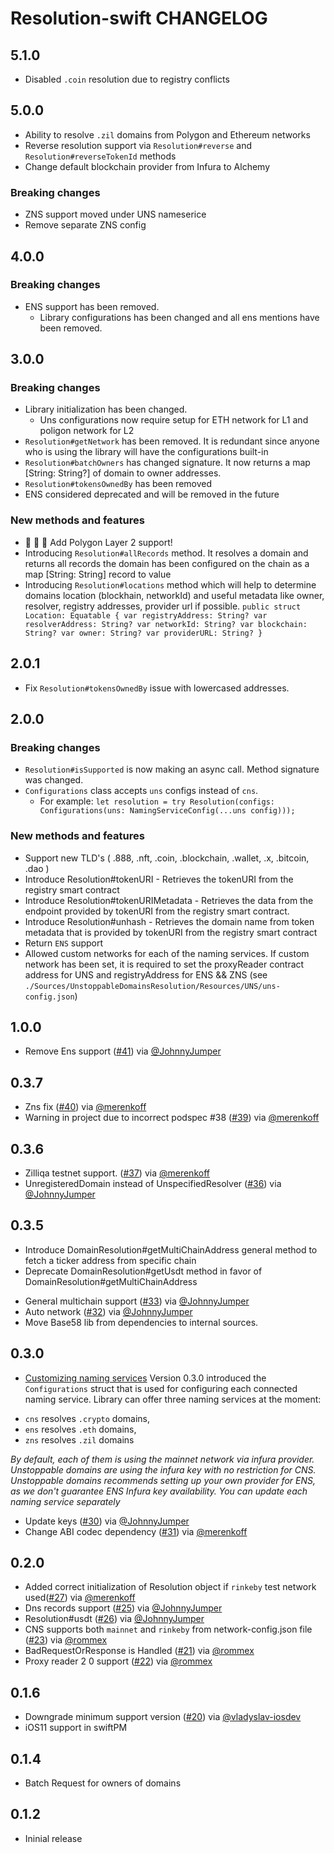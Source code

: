 # Resolution-swift CHANGELOG
## 5.1.0
 - Disabled `.coin` resolution due to registry conflicts

## 5.0.0

- Ability to resolve `.zil` domains from Polygon and Ethereum networks
- Reverse resolution support via `Resolution#reverse` and `Resolution#reverseTokenId` methods
- Change default blockchain provider from Infura to Alchemy
### Breaking changes
- ZNS support moved under UNS nameserice
- Remove separate ZNS config

## 4.0.0

### Breaking changes
- ENS support has been removed.
    - Library configurations has been changed and all ens mentions have been removed.

## 3.0.0

### Breaking changes
- Library initialization has been changed. 
   - Uns configurations now require setup for ETH network for L1 and poligon network for L2
- `Resolution#getNetwork` has been removed. It is redundant since anyone who is using the library will have the configurations built-in
- `Resolution#batchOwners` has changed signature. It now returns a map [String: String?] of domain to owner addresses.
- `Resolution#tokensOwnedBy` has been removed
- ENS considered deprecated and will be removed in the future

### New methods and features
- 🎉 🎉 🎉 Add Polygon Layer 2 support!
-  Introducing `Resolution#allRecords` method. It resolves a domain and returns all records the domain has been configured on the chain as a map [String: String] record to value
-  Introducing `Resolution#locations` method which will help to determine domains location (blockhain, networkId) and useful metadata like owner, resolver, registry addresses, provider url if possible. 
    `public struct Location: Equatable {
        var registryAddress: String?
        var resolverAddress: String?
        var networkId: String?
        var blockchain: String?
        var owner: String?
        var providerURL: String?
    }`


## 2.0.1
- Fix `Resolution#tokensOwnedBy` issue with lowercased addresses.

## 2.0.0

### Breaking changes

- `Resolution#isSupported` is now making an async call. Method signature was changed.
- `Configurations` class accepts `uns` configs instead of  `cns`. 
  - For example: `let resolution = try Resolution(configs: Configurations(uns: NamingServiceConfig(...uns config)));`

### New methods and features

- Support new TLD's ( .888, .nft, .coin, .blockchain, .wallet, .x, .bitcoin, .dao ) 
- Introduce Resolution#tokenURI - Retrieves the tokenURI from the registry smart contract
- Introduce Resolution#tokenURIMetadata - Retrieves the data from the endpoint provided by tokenURI from the registry smart contract.
- Introduce Resolution#unhash - Retrieves the domain name from token metadata that is provided by tokenURI from the registry smart contract
- Return `ENS` support
- Allowed custom networks for each of the naming services. If custom network has been set, it is required to set the proxyReader contract address for UNS and registryAddress for ENS && ZNS (see `./Sources/UnstoppableDomainsResolution/Resources/UNS/uns-config.json`)

## 1.0.0
- Remove Ens support ([#41](https://github.com/unstoppabledomains/resolution-swift/pull/41)) via [@JohnnyJumper](https://github.com/JohnnyJumper)

## 0.3.7
- Zns fix ([#40](https://github.com/unstoppabledomains/resolution-swift/pull/40)) via [@merenkoff](https://github.com/merenkoff)
- Warning in project due to incorrect podspec #38 ([#39](https://github.com/unstoppabledomains/resolution-swift/pull/39)) via [@merenkoff](https://github.com/merenkoff)

## 0.3.6
- Zilliqa testnet support. ([#37](https://github.com/unstoppabledomains/resolution-swift/pull/37)) via [@merenkoff](https://github.com/merenkoff)
- UnregisteredDomain instead of UnspecifiedResolver ([#36](https://github.com/unstoppabledomains/resolution-swift/pull/36)) via [@JohnnyJumper](https://github.com/JohnnyJumper)

## 0.3.5
 * Introduce DomainResolution#getMultiChainAddress general method to fetch a ticker address from specific chain
 * Deprecate DomainResolution#getUsdt method in favor of DomainResolution#getMultiChainAddress
 
- General multichain support ([#33](https://github.com/unstoppabledomains/resolution-swift/pull/33)) via [@JohnnyJumper](https://github.com/JohnnyJumper)
- Auto network ([#32](https://github.com/unstoppabledomains/resolution-swift/pull/32)) via [@JohnnyJumper](https://github.com/JohnnyJumper)
- Move Base58 lib from dependencies to internal sources.

## 0.3.0 
- [Customizing naming services](https://github.com/unstoppabledomains/resolution-swift#customizing-naming-services)
Version 0.3.0 introduced the `Configurations` struct that is used for configuring each connected naming service.
Library can offer three naming services at the moment:

* `cns` resolves `.crypto` domains,
* `ens` resolves `.eth` domains,
* `zns` resolves `.zil` domains

*By default, each of them is using the mainnet network via infura provider. 
Unstoppable domains are using the infura key with no restriction for CNS.
Unstoppable domains recommends setting up your own provider for ENS, as we don't guarantee ENS Infura key availability. 
You can update each naming service separately*

- Update keys ([#30](https://github.com/unstoppabledomains/resolution-swift/pull/30)) via [@JohnnyJumper](https://github.com/JohnnyJumper)
- Change ABI codec dependency ([#31](https://github.com/unstoppabledomains/resolution-swift/pull/31)) via [@merenkoff](https://github.com/merenkoff)

## 0.2.0
- Added correct initialization of Resolution object if `rinkeby` test network used([#27](https://github.com/unstoppabledomains/resolution-swift/pull/27)) via [@merenkoff](https://github.com/merenkoff)
- Dns records support ([#25](https://github.com/unstoppabledomains/resolution-swift/pull/25)) via [@JohnnyJumper](https://github.com/JohnnyJumper)
- Resolution#usdt ([#26](https://github.com/unstoppabledomains/resolution-swift/pull/26)) via [@JohnnyJumper](https://github.com/JohnnyJumper)
- CNS supports both `mainnet` and `rinkeby` from network-config.json file ([#23](https://github.com/unstoppabledomains/resolution-swift/pull/23)) via [@rommex](https://github.com/rommex)
- BadRequestOrResponse is Handled ([#21](https://github.com/unstoppabledomains/resolution-swift/pull/21)) via [@rommex](https://github.com/rommex)
- Proxy reader 2 0 support ([#22](https://github.com/unstoppabledomains/resolution-swift/pull/22)) via [@rommex](https://github.com/rommex)

## 0.1.6
- Downgrade minimum support version ([#20](https://github.com/unstoppabledomains/resolution-swift/pull/20)) via [@vladyslav-iosdev](https://github.com/vladyslav-iosdev)
- iOS11 support in swiftPM

## 0.1.4
- Batch Request for owners of domains

## 0.1.2
- Ininial release
